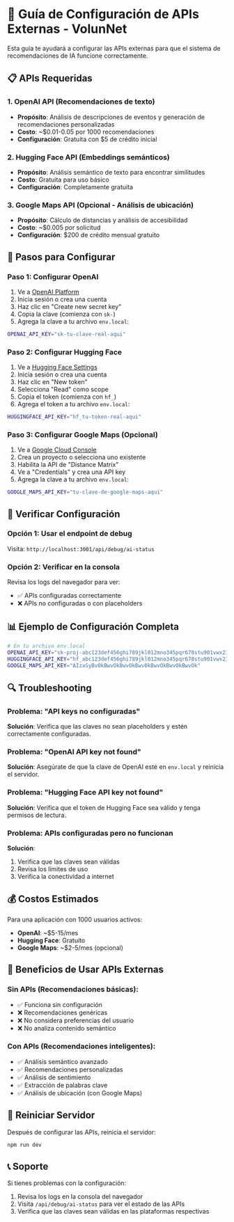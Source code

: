# 🔧 Guía de Configuración de APIs Externas - VolunNet

Esta guía te ayudará a configurar las APIs externas para que el sistema de recomendaciones de IA funcione correctamente.

## 📋 APIs Requeridas

### 1. OpenAI API (Recomendaciones de texto)
- **Propósito**: Análisis de descripciones de eventos y generación de recomendaciones personalizadas
- **Costo**: ~$0.01-0.05 por 1000 recomendaciones
- **Configuración**: Gratuita con $5 de crédito inicial

### 2. Hugging Face API (Embeddings semánticos)
- **Propósito**: Análisis semántico de texto para encontrar similitudes
- **Costo**: Gratuita para uso básico
- **Configuración**: Completamente gratuita

### 3. Google Maps API (Opcional - Análisis de ubicación)
- **Propósito**: Cálculo de distancias y análisis de accesibilidad
- **Costo**: ~$0.005 por solicitud
- **Configuración**: $200 de crédito mensual gratuito

## 🚀 Pasos para Configurar

### Paso 1: Configurar OpenAI

1. Ve a [OpenAI Platform](https://platform.openai.com/api-keys)
2. Inicia sesión o crea una cuenta
3. Haz clic en "Create new secret key"
4. Copia la clave (comienza con `sk-`)
5. Agrega la clave a tu archivo `env.local`:

```bash
OPENAI_API_KEY="sk-tu-clave-real-aqui"
```

### Paso 2: Configurar Hugging Face

1. Ve a [Hugging Face Settings](https://huggingface.co/settings/tokens)
2. Inicia sesión o crea una cuenta
3. Haz clic en "New token"
4. Selecciona "Read" como scope
5. Copia el token (comienza con `hf_`)
6. Agrega el token a tu archivo `env.local`:

```bash
HUGGINGFACE_API_KEY="hf_tu-token-real-aqui"
```

### Paso 3: Configurar Google Maps (Opcional)

1. Ve a [Google Cloud Console](https://console.cloud.google.com/google/maps-apis)
2. Crea un proyecto o selecciona uno existente
3. Habilita la API de "Distance Matrix"
4. Ve a "Credentials" y crea una API key
5. Agrega la clave a tu archivo `env.local`:

```bash
GOOGLE_MAPS_API_KEY="tu-clave-de-google-maps-aqui"
```

## 🧪 Verificar Configuración

### Opción 1: Usar el endpoint de debug
Visita: `http://localhost:3001/api/debug/ai-status`

### Opción 2: Verificar en la consola
Revisa los logs del navegador para ver:
- ✅ APIs configuradas correctamente
- ❌ APIs no configuradas o con placeholders

## 📊 Ejemplo de Configuración Completa

```bash
# En tu archivo env.local
OPENAI_API_KEY="sk-proj-abc123def456ghi789jkl012mno345pqr678stu901vwx234yz"
HUGGINGFACE_API_KEY="hf_abc123def456ghi789jkl012mno345pqr678stu901vwx234yz"
GOOGLE_MAPS_API_KEY="AIzaSyBvOkBwvOkBwvOkBwvOkBwvOkBwvOkBwvOk"
```

## 🔍 Troubleshooting

### Problema: "API keys no configuradas"
**Solución**: Verifica que las claves no sean placeholders y estén correctamente configuradas.

### Problema: "OpenAI API key not found"
**Solución**: Asegúrate de que la clave de OpenAI esté en `env.local` y reinicia el servidor.

### Problema: "Hugging Face API key not found"
**Solución**: Verifica que el token de Hugging Face sea válido y tenga permisos de lectura.

### Problema: APIs configuradas pero no funcionan
**Solución**: 
1. Verifica que las claves sean válidas
2. Revisa los límites de uso
3. Verifica la conectividad a internet

## 💰 Costos Estimados

Para una aplicación con 1000 usuarios activos:
- **OpenAI**: ~$5-15/mes
- **Hugging Face**: Gratuito
- **Google Maps**: ~$2-5/mes (opcional)

## 🎯 Beneficios de Usar APIs Externas

### Sin APIs (Recomendaciones básicas):
- ✅ Funciona sin configuración
- ❌ Recomendaciones genéricas
- ❌ No considera preferencias del usuario
- ❌ No analiza contenido semántico

### Con APIs (Recomendaciones inteligentes):
- ✅ Análisis semántico avanzado
- ✅ Recomendaciones personalizadas
- ✅ Análisis de sentimiento
- ✅ Extracción de palabras clave
- ✅ Análisis de ubicación (con Google Maps)

## 🔄 Reiniciar Servidor

Después de configurar las APIs, reinicia el servidor:

```bash
npm run dev
```

## 📞 Soporte

Si tienes problemas con la configuración:
1. Revisa los logs en la consola del navegador
2. Visita `/api/debug/ai-status` para ver el estado de las APIs
3. Verifica que las claves sean válidas en las plataformas respectivas
